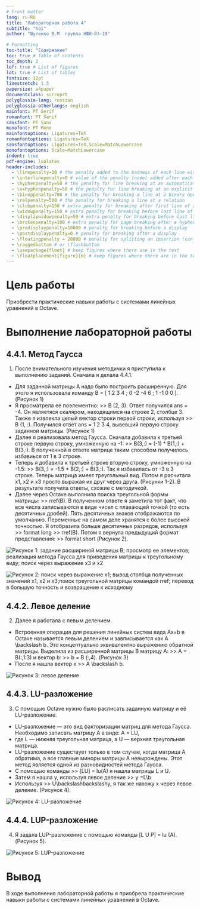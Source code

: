 ```yaml
---
# Front matter
lang: ru-RU
title: "Лабораторная работа 4"
subtitle: "hoi"
author: "Шутенко В.М. группа НФИ-03-19"

# Formatting
toc-title: "Содержание"
toc: true # Table of contents
toc_depth: 2
lof: true # List of figures
lot: true # List of tables
fontsize: 12pt
linestretch: 1.5
papersize: a4paper
documentclass: scrreprt
polyglossia-lang: russian
polyglossia-otherlangs: english
mainfont: PT Serif
romanfont: PT Serif
sansfont: PT Sans
monofont: PT Mono
mainfontoptions: Ligatures=TeX
romanfontoptions: Ligatures=TeX
sansfontoptions: Ligatures=TeX,Scale=MatchLowercase
monofontoptions: Scale=MatchLowercase
indent: true
pdf-engine: lualatex
header-includes:
  - \linepenalty=10 # the penalty added to the badness of each line within a paragraph (no associated penalty node) Increasing the value makes tex try to have fewer lines in the paragraph.
  - \interlinepenalty=0 # value of the penalty (node) added after each line of a paragraph.
  - \hyphenpenalty=50 # the penalty for line breaking at an automatically inserted hyphen
  - \exhyphenpenalty=50 # the penalty for line breaking at an explicit hyphen
  - \binoppenalty=700 # the penalty for breaking a line at a binary operator
  - \relpenalty=500 # the penalty for breaking a line at a relation
  - \clubpenalty=150 # extra penalty for breaking after first line of a paragraph
  - \widowpenalty=150 # extra penalty for breaking before last line of a paragraph
  - \displaywidowpenalty=50 # extra penalty for breaking before last line before a display math
  - \brokenpenalty=100 # extra penalty for page breaking after a hyphenated line
  - \predisplaypenalty=10000 # penalty for breaking before a display
  - \postdisplaypenalty=0 # penalty for breaking after a display
  - \floatingpenalty = 20000 # penalty for splitting an insertion (can only be split footnote in standard LaTeX)
  - \raggedbottom # or \flushbottom
  - \usepackage{float} # keep figures where there are in the text
  - \floatplacement{figure}{H} # keep figures where there are in the text
---
```


# Цель работы

Приобрести практические навыки работы с системами линейных уравнений в Octave.

# Выполнение лабораторной работы

## 4.4.1. Метод Гаусса

1. После внимательного изучения методички я приступила к выполнению заданий. Сначала я делала 4.4.1. 
- Для заданной матрицы А надо было построить расширенную. Для этого я использовала команду B = [ 1 2 3 4 ; 0 -2 -4 6 ; 1 -1 0 0 ]. (Рисунок 1)
- Я просматрела ее поэлементно: >> B (2, 3). Ответ получился ans = -4. Он являетяся скаляром, находящимся на строке 2, столбце 3. Также я извлекла целый вектор строки первой строки, используя >> B (1, :). Получился ответ ans = 1 2 3 4, вывевший первую строку заданной матрицы. (Рисунок 1)
- Далее я реализовала метод Гаусса. Сначала добавила к третьей строке первую строку, умноженную на -1: >> B(3,:) = (-1) * B(1,:) + B(3,:). В полученной в ответе матрице таким способом получилось избавиься от 1 в 3 строке.
- Теперь я добавила к третьей строке вторую строку, умноженную на -1.5: >> B(3,:) = -1.5 * B(2,:) + B(3,:). Так я избавилась от -3 в 3 строке. Теперь матрица имеет треугольный вид. Потом я расчитала х1, х2 и х3 просто выражая их друг через друга. (Рисунки 1-2). В результате получила ответы, схожие с методичкой.
- Далее через Octave выполнила поиска треугольной формы матрицы: >> rref(B). В полученном ответе я заметила тот факт, что все числа записываются в виде чисел с плавающей точкой (то есть десятичных дробей). Пять десятичных знаков отображаются по умолчанию. Переменные на самом деле хранятся с более высокой точностью. Я отобразила больше десятичных разрядов, используя >> format long >> rref(B). Потом я вернула предыдущий формат представления: >> format short (Рисунок 2).

![Рисунок 1: задание расшириной матрицы В; просмотр ее элементов; реализация метода Гаусса для приведения матрицы к треугольному виду; поиск через выражение х3 и х2](images/image1.png)

![Рисунок 2: поиск через выражение х1; вывод столбца полученных значений х1, х2 и х3;поиск треугольной матрицы командой rref; перевод в большую точность и возвращение к исходному](images/image2.png)

## 4.4.2. Левое деление

2. Далее я работала с левым делением. 
- Встроенная операция для решения линейных систем вида Ах=b в Octave называется левым делением и завписывается как A \backslash b. Это концептуально эквивалентно выражению обратной матрицы. Выделила из расширенной матрицы B матрицу A: >> A = B(:,1:3) и вектор b: >> b = B (:,4). (Рисунок 3)
- После я нашла вектор х >> A \backslash b.

![Рисунок 3: левое деление](images/image3.png)

## 4.4.3. LU-разложение

3. С помощью Octave нужно было расписать заданную матрицу и её LU-разложение.
- LU-разложение — это вид факторизации матриц для метода Гаусса. Необходимо записать матрицу A в виде: A = LU, 
- где L — нижняя треугольная матрица, а U — верхняя треугольная матрица.
- LU-разложение существует только в том случае, когда матрица A обратима, а все главные миноры матрицы A невырождены. Этот метод является одной из разновидностей метода Гаусса.
- С помощью команды >> [LU]  = lu(A) я нашла матрицы L и U.
- Затем я нашла у, используя левое деление >> y =L\b
- Используя >> U\backslashbackslashy, я так же нахожу х через левое деление. (Рисунок 4).

![Рисунок 4: LU-разложение](images/image4.png)

## 4.4.4. LUP-разложение

4. Я задала LUP-разложение с помощью команды [L U P] = lu (A). (Рисунок 5).

![Рисунок 5: LUP-разложение](images/image5.png)

# Вывод

В ходе выполнения лабораторной работы я приобрела практические навыки работы с системами линейных уравнений в Octave. 





